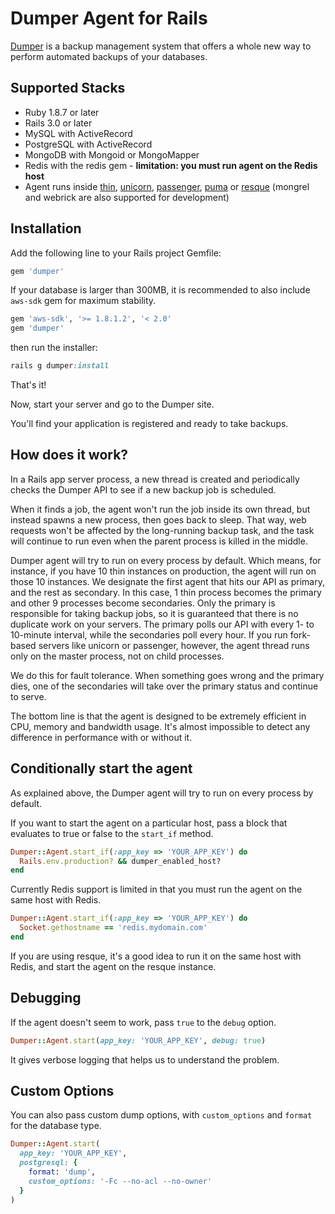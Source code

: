 # Dumper Agent for Rails

[Dumper](http://dumper.io/) is a backup management system that offers a whole new way to perform automated backups of your databases.

## Supported Stacks

* Ruby 1.8.7 or later
* Rails 3.0 or later
* MySQL with ActiveRecord
* PostgreSQL with ActiveRecord
* MongoDB with Mongoid or MongoMapper
* Redis with the redis gem - **limitation: you must run agent on the Redis host**
* Agent runs inside [thin](http://code.macournoyer.com/thin/), [unicorn](http://unicorn.bogomips.org/), [passenger](http://www.modrails.com/), [puma](http://puma.io) or [resque](https://github.com/defunkt/resque) (mongrel and webrick are also supported for development)

## Installation

Add the following line to your Rails project Gemfile:

```ruby
gem 'dumper'
```

If your database is larger than 300MB, it is recommended to also include `aws-sdk` gem for maximum stability.

```ruby
gem 'aws-sdk', '>= 1.8.1.2', '< 2.0'
gem 'dumper'
```

then run the installer:

```ruby
rails g dumper:install
```

That's it!

Now, start your server and go to the Dumper site.

You'll find your application is registered and ready to take backups.

## How does it work?

In a Rails app server process, a new thread is created and periodically checks the Dumper API to see if a new backup job is scheduled.

When it finds a job, the agent won't run the job inside its own thread, but instead spawns a new process, then goes back to sleep. That way, web requests won't be affected by the long-running backup task, and the task will continue to run even when the parent process is killed in the middle.

Dumper agent will try to run on every process by default. Which means, for instance, if you have 10 thin instances on production, the agent will run on those 10 instances. We designate the first agent that hits our API as primary, and the rest as secondary. In this case, 1 thin process becomes the primary and other 9 processes become secondaries. Only the primary is responsible for taking backup jobs, so it is guaranteed that there is no duplicate work on your servers. The primary polls our API with every 1- to 10-minute interval, while the secondaries poll every hour. If you run fork-based servers like unicorn or passenger, however, the agent thread runs only on the master process, not on child processes.

We do this for fault tolerance. When something goes wrong and the primary dies, one of the secondaries will take over the primary status and continue to serve.

The bottom line is that the agent is designed to be extremely efficient in CPU, memory and bandwidth usage. It's almost impossible to detect any difference in performance with or without it.

## Conditionally start the agent

As explained above, the Dumper agent will try to run on every process by default.

If you want to start the agent on a particular host, pass a block that evaluates to true or false to the `start_if` method.

```ruby
Dumper::Agent.start_if(:app_key => 'YOUR_APP_KEY') do
  Rails.env.production? && dumper_enabled_host?
end
```

Currently Redis support is limited in that you must run the agent on the same host with Redis.

```ruby
Dumper::Agent.start_if(:app_key => 'YOUR_APP_KEY') do
  Socket.gethostname == 'redis.mydomain.com'
end
```

If you are using resque, it's a good idea to run it on the same host with Redis, and start the agent on the resque instance.

## Debugging

If the agent doesn't seem to work, pass `true` to the `debug` option.

```ruby
Dumper::Agent.start(app_key: 'YOUR_APP_KEY', debug: true)
```

It gives verbose logging that helps us to understand the problem.

## Custom Options

You can also pass custom dump options, with `custom_options` and `format` for the database type.

```ruby
Dumper::Agent.start(
  app_key: 'YOUR_APP_KEY',
  postgresql: {
    format: 'dump',
    custom_options: '-Fc --no-acl --no-owner'
  }
)
```
